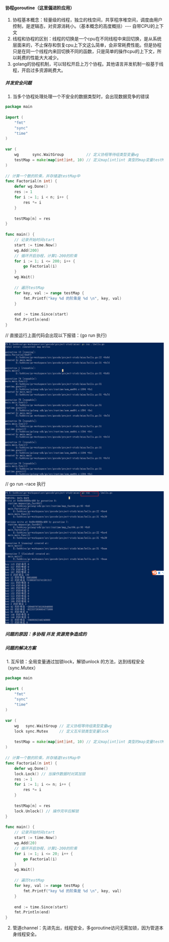 #### 协程goroutine（这里偏进阶应用）

1. 协程基本概念：轻量级的线程，独立的栈空间，共享程序堆空间，调度由用户控制，是逻辑态，对资源消耗小。（基本概念的高度概括）--- 自带CPU的上下文
2. 线程和协程的区别：线程的切换是一个cpu在不同线程中来回切换，是从系统层面来的，不止保存和恢复cpu上下文这么简单，会非常耗费性能。但是协程只是在同一个线程内来回切换不同的函数，只是简单的操作cpu的上下文，所以耗费的性能大大减少。
3. golang的协程机制，可以轻松开启上万个协程。其他语言并发机制一般基于线程，开启过多资源耗费大。



##### 并发安全问题

1. 当多个协程处理处理一个不安全的数据类型时，会出现数据竞争的错误

```go
package main

import (
	"fmt"
	"sync"
	"time"
)

var (
	wg      sync.WaitGroup          // 定义协程等待组类型变量wg
	testMap = make(map[int]int, 10) // 定义map[int]int 类型的map变量testMap
)

// 计算一个数的阶乘，并存储道testMap中
func Factorial(n int) {
	defer wg.Done()
	res := 1
	for i := 1; i < n; i++ {
		res *= i
	}

	testMap[n] = res
}

func main() {
	// 记录开始时间start
	start := time.Now()
	wg.Add(200)
	// 循环开启协程，计算1-200的阶乘
	for i := 1; i <= 200; i++ {
		go Factorial(i)
	}
	wg.Wait()

	// 遍历testMap
	for key, val := range testMap {
		fmt.Printf("key %d 的阶乘是 %d \n", key, val)
	}

	end := time.Since(start)
	fmt.Println(end)
}

```

// 直接运行上面代码会出现以下报错：(go run 执行)

![数据竞争](../image/数据竞争)

// go run -race 执行

![data-race](../image/data-race.png)

##### 问题的原因：多协程   并发  资源竞争造成的

##### 问题的解决方案

​	1. 互斥锁：全局变量通过加锁lock，解锁unlock 的方法，达到线程安全（sync.Mutex）

```go
package main

import (
	"fmt"
	"sync"
	"time"
)

var (
	wg   sync.WaitGroup // 定义协程等待组类型变量wg
	lock sync.Mutex     // 定义互斥锁类型变量lock

	testMap = make(map[int]int, 10) // 定义map[int]int 类型的map变量testMap
)

// 计算一个数的阶乘，并存储道testMap中
func Factorial(n int) {
	defer wg.Done()
	lock.Lock() // 当操作数据时对其加锁
	res := 1
	for i := 1; i <= n; i++ {
		res *= i
	}

	testMap[n] = res
	lock.Unlock() // 操作完毕后解锁
}

func main() {
	// 记录开始时间start
	start := time.Now()
	wg.Add(20)
	// 循环开启协程，计算1-200的阶乘
	for i := 1; i <= 20; i++ {
		go Factorial(i)
	}
	wg.Wait()

	// 遍历testMap
	for key, val := range testMap {
		fmt.Printf("key %d 的阶乘是 %d \n", key, val)
	}

	end := time.Since(start)
	fmt.Println(end)
}

```

2. 管道channel：先进先出，线程安全，多goroutine访问无需加锁，因为管道本身线程安全。
